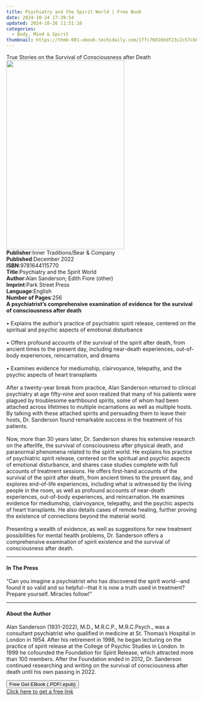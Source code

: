 ```yaml
---
title: Psychiatry and the Spirit World | Free Book
date: 2024-10-24 17:39:54
updated: 2024-10-26 11:51:16
categories:
  - Body, Mind & Spirit
thumbnail: https://thmb-001-ebook.techidaily.com/1ffc76016bdf23c2c57cbb66f34507ddf9cefed58762ed7a1f164cab13f5457a.jpg
---
```

<main id="book-container">
  <div class="flex flex-col">
    <div class="book-brief flex-1 py-6 px-4 sm:p-6 md:py-10 md:px-8">
      <!-- brief-->
      <div class="book-brief-main">
        True Stories on the Survival of Consciousness after Death
      </div>
    </div>
    <div
      class="book-meta-info flex-1 grid gap-4 col-start-1 col-end-3 row-start-1 sm:mb-6 sm:grid-cols-4 lg:gap-6 lg:col-start-2 lg:row-end-6 lg:row-span-6 lg:mb-0"
    >
      <div
        class="book-meta-info-left place-content-center mt-4 p-4 text-sm leading-6 col-start-2 col-span-2 dark:text-slate-400"
      >
        <img
          class="w-full h-500 object-cover rounded-lg sm:h-255 sm:col-span-2 lg:col-span-full"
          src="https://img-001-ebook.techidaily.com/f7de1b312e4da21fa1a9cbe7aed19270b83b6b0d90c0bef114cafe2f1fc60afa.jpg"
          alt=""
          width="312"
          height="500"
        />
      </div>
      <div
        class="book-meta-info-right mt-2 col-start-1 row-start-2 col-span-3 self-center"
      >
        <!-- meta data  -->
        <div class="flex flex-col px-4 md:px-8">
          <div class="flex-1">
            <strong>Publisher</strong>:<span class="px-2"
              >Inner Traditions/Bear &amp; Company</span
            >
          </div>
          <div class="flex-1">
            <strong>Published</strong>:<span class="px-2">December 2022</span>
          </div>
          <div class="flex-1">
            <strong>ISBN</strong>:<span class="px-2">9781644115770</span>
          </div>
          <div class="flex-1">
            <strong>Title</strong>:<span class="px-2"
              >Psychiatry and the Spirit World</span
            >
          </div>
          <div class="flex-1">
            <strong>Author</strong>:<span class="px-2"
              >Alan Sanderson; Edith Fiore (other)</span
            >
          </div>
          <div class="flex-1">
            <strong>Imprint</strong>:<span class="px-2">Park Street Press</span>
          </div>
          <div class="flex-1">
            <strong>Language</strong>:<span class="px-2">English</span>
          </div>
          <div class="flex-1">
            <strong>Number of Pages</strong>:<span class="px-2">256</span>
          </div>
        </div>
      </div>
    </div>
    <div class="book-description flex-1 py-6 px-4 sm:p-6 md:py-10 md:px-8">
      <div class="book-description-main">
        <div accordion-content="" id="description">
          <b
            >A psychiatrist’s comprehensive examination of evidence for the
            survival of consciousness after death</b
          ><br /><br />• Explains the author’s practice of psychiatric spirit
          release, centered on the spiritual and psychic aspects of emotional
          disturbance<br /><br />
          • Offers profound accounts of the survival of the spirit after death,
          from ancient times to the present day, including near-death
          experiences, out-of-body experiences, reincarnation, and dreams<br /><br />
          • Examines evidence for mediumship, clairvoyance, telepathy, and the
          psychic aspects of heart transplants<br /><br />
          After a twenty-year break from practice, Alan Sanderson returned to
          clinical psychiatry at age fifty-nine and soon realized that many of
          his patients were plagued by troublesome earthbound spirits, some of
          whom had been attached across lifetimes to multiple incarnations as
          well as multiple hosts. By talking with these attached spirits and
          persuading them to leave their hosts, Dr. Sanderson found remarkable
          success in the treatment of his patients.<br /><br />
          Now, more than 30 years later, Dr. Sanderson shares his extensive
          research on the afterlife, the survival of consciousness after
          physical death, and paranormal phenomena related to the spirit world.
          He explains his practice of psychiatric spirit release, centered on
          the spiritual and psychic aspects of emotional disturbance, and shares
          case studies complete with full accounts of treatment sessions. He
          offers first-hand accounts of the survival of the spirit after death,
          from ancient times to the present day, and explores end-of-life
          experiences, including what is witnessed by the living people in the
          room, as well as profound accounts of near-death experiences,
          out-of-body experiences, and reincarnation. He examines evidence for
          mediumship, clairvoyance, telepathy, and the psychic aspects of heart
          transplants. He also details cases of remote healing, further proving
          the existence of connections beyond the material world.<br /><br />
          Presenting a wealth of evidence, as well as suggestions for new
          treatment possibilities for mental health problems, Dr. Sanderson
          offers a comprehensive examination of spirit existence and the
          survival of consciousness after death.
        </div>
        <div class="accordion-fader"></div>
      </div>
    </div>
    <div class="book-excerpts flex-1 py-6 px-4 sm:p-6 md:py-10 md:px-8">
      <!-- excerpts-->
      <div class="book-excerpts-main">
        <hr />
        <h4 class="placeholder placeholder-heading">
          <span>In The Press</span>
        </h4>
        <p>
          “Can you imagine a psychiatrist who has discovered the spirit
          world--and found it so valid and so helpful--that it is now a truth
          used in treatment? Prepare yourself. Miracles follow!”
        </p>
      </div>
    </div>
    <div class="book-about-author flex-1 py-6 px-4 sm:p-6 md:py-10 md:px-8">
      <!-- about author-->
      <div class="book-main-author-main">
        <hr />
        <h4 class="placeholder placeholder-heading">
          <span>About the Author</span>
        </h4>
        <p>
          Alan Sanderson (1931-2022), M.D., M.R.C.P., M.R.C.Psych., was a
          consultant psychiatrist who qualified in medicine at St. Thomas’s
          Hospital in London in 1954. After his retirement in 1998, he began
          lecturing on the practice of spirit release at the College of Psychic
          Studies in London. In 1999 he cofounded the Foundation for Spirit
          Release, which attracted more than 100 members. After the Foundation
          ended in 2012, Dr. Sanderson continued researching and writing on the
          survival of consciousness after death until his own passing in 2022.
        </p>
      </div>
    </div>
    <div class="book-free-get flex-1 py-6 px-4 sm:p-6 md:py-10 md:px-8">
      <button
        id="btn-free-get"
        class="bg-blue-500 hover:bg-blue-700 text-white font-bold py-2 px-4 rounded"
      >
        Free Get EBook (.PDF/.epub)
      </button>
      <div id="countdown-display" class="px-2 text-lg mt-2"></div>
      <a
        id="free-link"
        class="hidden bg-blue-500 hover:bg-blue-700 text-white font-bold py-2 px-4 rounded"
        href="https://www.ebooks.com/en-us/book/210500814/psychiatry-and-the-spirit-world/alan-sanderson/"
        target="_blank"
        >Click here to get a free link</a
      >
    </div>
    <script>
      let countdownTime = 0;
      let countdownInterval = null;
      document
        .getElementById('btn-free-get')
        .addEventListener('click', startCountdown);
      function startCountdown() {
        countdownTime = new Date().getTime() + 60000 * 3;
        countdownInterval = setInterval(updateCountdown, 1000);
        document.getElementById('btn-free-get').disabled = true;
        document
          .getElementById('btn-free-get')
          .classList.add('bg-gray-500', 'cursor-not-allowed');
      }
      function updateCountdown() {
        let currentTime = new Date().getTime();
        let timeLeft = countdownTime - currentTime;
        let secondsLeft = Math.floor(timeLeft / 1000);
        document.getElementById('countdown-display').innerHTML =
          `Remaining time: ${secondsLeft} seconds.`;
        if (secondsLeft <= 0) {
          clearInterval(countdownInterval);
          document.getElementById('btn-free-get').classList.add('hidden');
          document.getElementById('free-link').classList.remove('hidden');
          document.getElementById('countdown-display').innerHTML = '';
        }
      }
    </script>
  </div>
</main>
